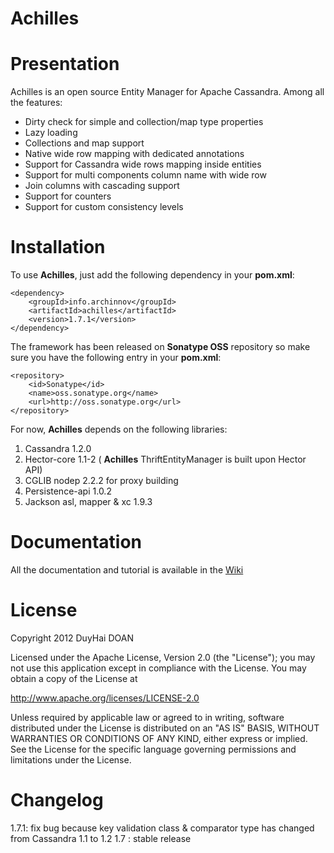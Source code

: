# Achilles #

# Presentation #

 Achilles is an open source Entity Manager for Apache Cassandra. Among all the features:
 
 - Dirty check for simple and collection/map type properties
 - Lazy loading 
 - Collections and map support
 - Native wide row mapping with dedicated annotations
 - Support for Cassandra wide rows mapping inside entities
 - Support for multi components column name with wide row
 - Join columns with cascading support
 - Support for counters
 - Support for custom consistency levels

# Installation #

 To use **Achilles**, just add the following dependency in your **pom.xml**:
 
	<dependency>	
		<groupId>info.archinnov</groupId>
		<artifactId>achilles</artifactId>
		<version>1.7.1</version>
	</dependency>  
 
 The framework has been released on **Sonatype OSS** repository so make sure you have the following
 entry in your **pom.xml**:
 
 	<repository>
		<id>Sonatype</id>
		<name>oss.sonatype.org</name>
		<url>http://oss.sonatype.org</url>
	</repository>
 
 For now, **Achilles** depends on the following libraries:
 
 1. Cassandra 1.2.0
 2. Hector-core 1.1-2 ( **Achilles** ThriftEntityManager is built upon Hector API)
 3. CGLIB nodep 2.2.2 for proxy building
 4. Persistence-api 1.0.2
 5. Jackson asl, mapper & xc 1.9.3 
   
  
 

# Documentation #

 All the documentation and tutorial is available in the [Wiki](https://github.com/doanduyhai/Achilles/wiki)

# License #
Copyright 2012 DuyHai DOAN

Licensed under the Apache License, Version 2.0 (the "License"); you may not use this application except in compliance with the License. You may obtain a copy of the License at

http://www.apache.org/licenses/LICENSE-2.0

Unless required by applicable law or agreed to in writing, software distributed under the License is distributed on an "AS IS" BASIS, WITHOUT WARRANTIES OR CONDITIONS OF ANY KIND, either express or implied. See the License for the specific language governing permissions and limitations under the License.

# Changelog

1.7.1: fix bug because key validation class & comparator type has changed from Cassandra 1.1 to 1.2
1.7 : stable release
